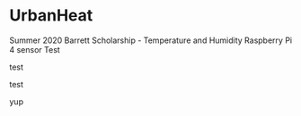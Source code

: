 # UrbanHeat
Summer 2020 Barrett Scholarship - Temperature and Humidity Raspberry Pi 4 sensor
Test 






test




test


yup

